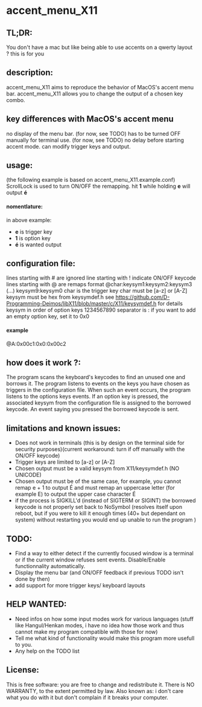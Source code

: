 # accent_menu_X11

## TL;DR:
You don't have a mac but like being able to use accents on a qwerty layout ? this is for you

## description:
accent_menu_X11 aims to reproduce the behavior of MacOS's accent menu bar.
accent_menu_X11 allows you to change the output of a chosen key combo.

## key differences with MacOS's accent menu
no display of the menu bar. (for now, see TODO)
has to be turned OFF manually for terminal use. (for now, see TODO)
no delay before starting accent mode.
can modify trigger keys and output.

## usage:
(the following example is based on accent_menu_X11.example.conf)
ScrollLock is used to turn ON/OFF the remapping.
hit **1** while holding **e** will output **é**
#### nomentlature:
in above example:
* **e** is trigger key
* **1** is option key
* **é** is wanted output

## configuration file:
lines starting with # are ignored
line starting with ! indicate ON/OFF keycode
lines starting with @ are remaps
format @char:keysym1:keysym2:keysym3 (...) keysym9:keysym0
char is the trigger key
char must be [a-z] or [A-Z]
keysym must be hex from keysymdef.h
see https://github.com/D-Programming-Deimos/libX11/blob/master/c/X11/keysymdef.h  for details
keysym in order of option keys 1234567890
separator is :
if you want to add an empty option key, set it to 0x0
#### example
@A:0x00c1:0x0:0x00c2

## how does it work ?:
The program scans the keyboard's keycodes to find an unused one and borrows it.
The program listens to events on the keys you have chosen as triggers in the configuration file.
When such an event occurs, the program listens to the options keys events.
If an option key is pressed, the associated keysym from the configuration file is assigned to the borrowed keycode.
An event saying you pressed the borrowed keycode is sent.

## limitations and known issues:
* Does not work in terminals (this is by design on the terminal side for security purposes)(current workaround: turn if off manually with the ON/OFF keycode)
* Trigger keys are limited to [a-z] or [A-Z]
* Chosen output must be a valid keysym from X11/keysymdef.h (NO UNICODE)
* Chosen output must be of the same case, for example, you cannot remap e + 1 to output É and must remap an uppercase letter (for example E) to output the upper case character É
* if the process is SIGKILL'd (instead of SIGTERM or SIGINT) the borrowed keycode is not properly set back to NoSymbol (resolves itself upon reboot, but if you were to kill it enough times (40+ but dependant on system) without restarting you would end up unable to run the program )

## TODO:
* Find a way to either detect if the currently focused window is a terminal or if the current window refuses sent events. Disable/Enable functionnality automatically.
* Display the menu bar (and ON/OFF feedback if previous TODO isn't done by then)
* add support for more trigger keys/ keyboard layouts

## HELP WANTED:
* Need infos on how some input modes work for various languages (stuff like Hangul/Henkan modes, i have no idea how those work and thus cannot make my program compatible with those for now)
* Tell me what kind of functionality would make this program more usefull to you.
* Any help on the TODO list

## License:
This is free software: you are free to change and redistribute it.
There is NO WARRANTY, to the extent permitted by law.
Also known as: i don't care what you do with it but don't complain if it breaks your computer.
